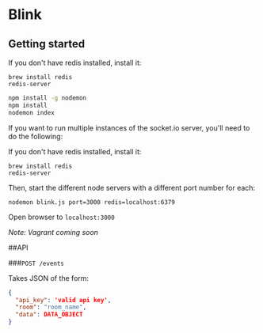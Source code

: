 # Blink

## Getting started

If you don't have redis installed, install it:
```
brew install redis
redis-server
```

```bash
npm install -g nodemon
npm install
nodemon index
```

If you want to run multiple instances of the socket.io server, you'll need to do the following: 

If you don't have redis installed, install it:
```
brew install redis
redis-server
```

Then, start the different node servers with a different port number for each:
```
nodemon blink.js port=3000 redis=localhost:6379
```

Open browser to `localhost:3000`

_Note: Vagrant coming soon_

##API

###`POST /events`

Takes JSON of the form:
```json
{
  "api_key": 'valid api key',
  "room": "room_name",
  "data": DATA_OBJECT
}
```

